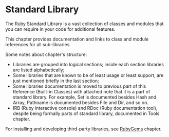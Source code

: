# Standard Library

The Ruby Standard Library is a vast collection of classes and modules
that you can require in your code for additional features.

This chapter provides documentation and links to class and module
references for all sub-libraries.

Some notes about chapter's structure:

* Libraries are grouped into logical sections; inside each section
  libraries are listed alphabetically;
* Some libraries that are known to be of least usage or least support,
  are just mentioned briefly in the last section;
* Some libraries documentation is moved to previous part of this
  Reference (Built-in Classes) with attached note that it is a part of
  standard library. For example, Set is documented besides Hash and
  Array, Pathname is documented besides File and Dir, and so on.
* IRB (Ruby interactive console) and RDoc (Ruby documentation tool),
  despite being formally parts of standard library, documented in Tools
  chapter.

For installing and developing third-party libraries, see
[RubyGems](#TODO) chapter.

